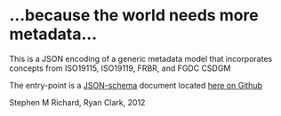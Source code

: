 # ...because the world needs more metadata...

This is a JSON encoding of a generic metadata model that incorporates concepts from ISO19115, ISO19119, FRBR, and FGDC CSDGM

The entry-point is a [JSON-schema](http://json-schema.org) document located [here on Github](http://raw.github.com/usgin/json-metadata/master/schemas/metadataRecord.json)

Stephen M Richard, Ryan Clark, 2012